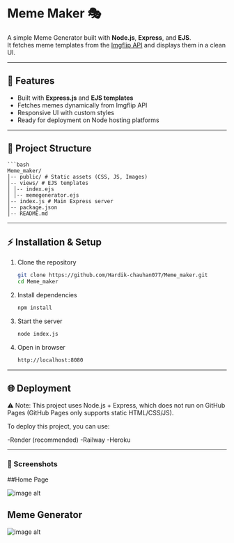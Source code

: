 # Meme Maker 🎭

A simple Meme Generator built with **Node.js**, **Express**, and **EJS**.  
It fetches meme templates from the [Imgflip API](https://api.imgflip.com/) and displays them in a clean UI.  

---

## 🚀 Features
- Built with **Express.js** and **EJS templates**
- Fetches memes dynamically from Imgflip API
- Responsive UI with custom styles
- Ready for deployment on Node hosting platforms

---

## 📂 Project Structure
    ```bash
    Meme_maker/
    │-- public/ # Static assets (CSS, JS, Images)
    │-- views/ # EJS templates
    │ │-- index.ejs
    │ │-- memegenerator.ejs
    │-- index.js # Main Express server
    │-- package.json
    │-- README.md


---

## ⚡ Installation & Setup

1. Clone the repository
   ```bash
   git clone https://github.com/Hardik-chauhan077/Meme_maker.git
   cd Meme_maker

   
2. Install dependencies
   ```bash
   npm install


3.  Start the server
    ```bash
    node index.js


4. Open in browser
    ```bash
   http://localhost:8080

 ---
 
##  🌐 Deployment

⚠ Note: This project uses Node.js + Express, which does not run on GitHub Pages (GitHub Pages only supports static HTML/CSS/JS).

To deploy this project, you can use:

  -Render (recommended)
  -Railway
  -Heroku

---

### 📸 Screenshots

##Home Page

![image alt](https://github.com/Hardik-chauhan077/Meme_maker/blob/008e0b5ed869201fa46ae5ddb48276e624746c47/image/Screenshot%202025-08-16%20200437.png)

## Meme Generator

![image alt](https://github.com/Hardik-chauhan077/Meme_maker/blob/08296830e6fcc46df302c8b3c79a301fdf49a5ed/image/Screenshot%202025-08-16%20200407.png)
